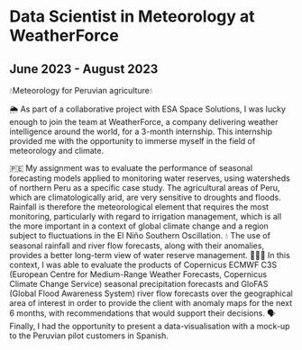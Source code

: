 # Data Scientist in Meteorology at WeatherForce

## June 2023 - August 2023

💧Meteorology for Peruvian agriculture💧

🌦️ As part of a collaborative project with ESA Space Solutions, I was lucky enough to join the team at WeatherForce, a company delivering weather intelligence around the world, for a 3-month internship. This internship provided me with the opportunity to immerse myself in the field of meteorology and climate.

🇵🇪 My assignment was to evaluate the performance of seasonal forecasting models applied to monitoring water reserves, using watersheds of northern Peru as a specific case study. The agricultural areas of Peru, which are climatologically arid, are very sensitive to droughts and floods. Rainfall is therefore the meteorological element that requires the most monitoring, particularly with regard to irrigation management, which is all the more important in a context of global climate change and a region subject to fluctuations in the El Niño Southern Oscillation.
💧 The use of seasonal rainfall and river flow forecasts, along with their anomalies, provides a better long-term view of water reserve management.
👩🏻‍💻 In this context, I was able to evaluate the products of Copernicus ECMWF C3S (European Centre for Medium-Range Weather Forecasts, Copernicus Climate Change Service) seasonal precipitation forecasts and GloFAS (Global Flood Awareness System) river flow forecasts over the geographical area of interest in order to provide the client with anomaly maps for the next 6 months, with recommendations that would support their decisions.
🗣️ Finally, I had the opportunity to present a data-visualisation with a mock-up to the Peruvian pilot customers in Spanish.
